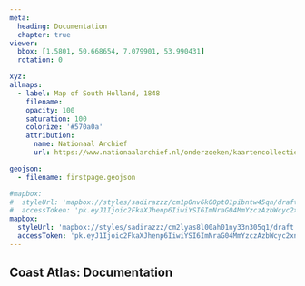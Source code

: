 ```yaml
---
meta:
  heading: Documentation
  chapter: true
viewer:
  bbox: [1.5801, 50.668654, 7.079901, 53.990431]
  rotation: 0

xyz:
allmaps:
  - label: Map of South Holland, 1848
    filename:
    opacity: 100
    saturation: 100
    colorize: '#570a0a'
    attribution:
      name: Nationaal Archief
      url: https://www.nationaalarchief.nl/onderzoeken/kaartencollectie/NL-HaNA_4.OBGK_P3.98?searchKey=120d08e77a60aa8701c9507ac3278022

geojson:
  - filename: firstpage.geojson

#mapbox:
#  styleUrl: 'mapbox://styles/sadirazzz/cm1p0nv6k00pt01pibntw45qn/draft'
#  accessToken: 'pk.eyJ1Ijoic2FkaXJhenp6IiwiYSI6ImNraG04MmYzczAzbWcyc2xndzU5Y2F2b2cifQ.rzt5vksSmX0ExoTkx6X1xQ'
mapbox:
  styleUrl: 'mapbox://styles/sadirazzz/cm2lyas8l00ah01ny33n305q1/draft'
  accessToken: 'pk.eyJ1Ijoic2FkaXJhenp6IiwiYSI6ImNraG04MmYzczAzbWcyc2xndzU5Y2F2b2cifQ.rzt5vksSmX0ExoTkx6X1xQ'
---
```


## Coast Atlas: Documentation
